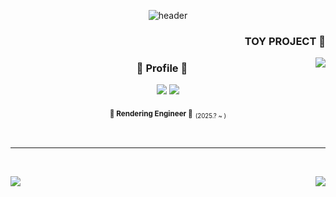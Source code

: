 
<div align="center">
  
![header](https://capsule-render.vercel.app/api?type=blur&height=300&color=gradient&text=Padocit&desc=Rendering,%20Game%20Engine)

<div align="center">
<h3 align="right"><b> TOY PROJECT 👾 </b></h3>
  <img align="right" src="https://github-readme-stats.vercel.app/api/pin/?username=padocit&repo=pado&theme=blue_navy"/>
</div>


<div align="center">
  
  ### 🐯 Profile 🐯 

  <a href="https://github.com/haileeLog" target="_blank"><img src="https://img.shields.io/badge/github-000000?style=for-the-badge&logo-bitdefender&logoColor=FFFFFF"/></a>
  <a href="https://velog.io/@padocit/posts" target="_blank"><img src="https://img.shields.io/badge/techblog-666666?style=for-the-badge&logo-bitdefender&logoColor=FFFFFF"/></a>

<sub>**💙 Rendering Engineer 💙**</sub> <sub><sub>(2025.? ~ )</sub></sub><br />

<br />
</div>

</div>

 ---

<br />


<div align="center">
<img align="left" src="https://github-readme-stats.vercel.app/api/top-langs/?username=padocit&theme=blue_navy&exclude_repo=Computer-Science-Engineering&layout=donut&langs_count=10"/></a>
<img align="right" src="https://github-readme-stats.vercel.app/api?username=padocit&show_icons=true&theme=blue_navy&hide="/>


<br /><br />
